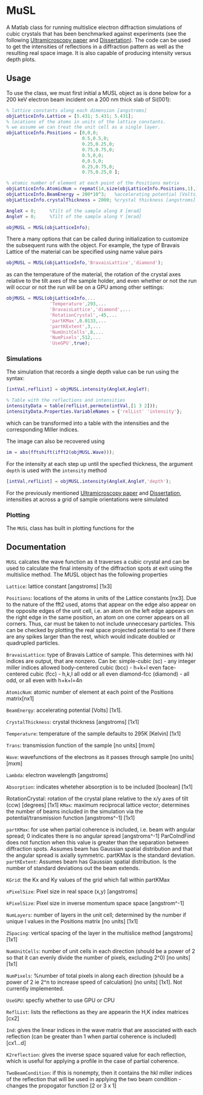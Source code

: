 # MuSL

A Matlab class for running multislice electron diffraction simulations of cubic crystals that has been benchmarked against experiments (see the following [Ultramicroscopy paper](https://doi.org/10.1016/j.ultramic.2021.113211) and [Dissertation](https://repository.asu.edu/items/62749)). The code can be used to get the intensities of reflections in a diffraction pattern as well as the resulting real space image. It is also capable of producing intensity versus depth plots. 

## Usage

To use the class, we must first initial a MUSL object as is done below for a 200 keV electron beam incident on a 200 nm thick slab of Si(001):

````matlab
% lattice constants along each dimension [angstroms]
objLatticeInfo.Lattice = [5.431; 5.431; 5.431]; 
% locations of the atoms in units of the lattice constants.
% we assume we can treat the unit cell as a single layer.
objLatticeInfo.Positions = [0,0,0;              
                            0.5,0.5,0;         
                            0.25,0.25,0;
                            0.75,0.75,0;
                            0.5,0,0;
                            0,0.5,0;
                            0.25,0.75,0;
                            0.75,0.25,0 ];

% atomic number of element at each point of the Positions matrix
objLatticeInfo.AtomicNum = repmat(14,size(objLatticeInfo.Positions,1),1);
objLatticeInfo.BeamEnergy = 200*10^3;   %accelerating potential [Volts]
objLatticeInfo.crystalThickness = 2000; %crystal thickness [angstroms]

AngleX = 0;     %Tilt of the sample along X [mrad]
AngleY = 0;     %Tilt of the sample along Y [mrad]

objMUSL = MUSL(objLatticeInfo);
````

There a many options that can be called during initialization to customize the subsequent runs with the object. For example, the type of Bravais Lattice of the material can be specified using name value pairs

````matlab
objMUSL = MUSL(objLatticeInfo,'BravaisLattice','diamond');
````

as can the temperature of the material, the rotation of the crystal axes relative to the tilt axes of the sample holder, and even whether or not the run will occur or not the run will be on a GPU among other settings:

````matlab
objMUSL = MUSL(objLatticeInfo,...
                'Temperature',293,...
                'BravaisLattice','diamond',...
                'RotationCrystal',-45,...
                'partKMax',0.0133,...
                'partKExtent',3,...
                'NumUnitCells',8,...
                'NumPixels',512,...
                'UseGPU',true);
````

### Simulations

The simulation that records a single depth value can be run using the syntax:

````matlab
[intVal,reflList] = objMUSL.intensity(AngleX,AngleY);

% Table with the reflections and intensities
intensityData = table(reflList,permute(intVal,[1 3 2]));
intensityData.Properties.VariableNames = {'relList' 'intensity'};
````
which can be transformed into a table with the intensities and the corresponding Miller indices.

The image can also be recovered using 

````matlab
im = abs(fftshift(ifft2(objMUSL.Wave)));
````

For the intensity at each step up until the specfied thickness, the argument `depth` is used with the `intensity` method

````matlab
[intVal,reflList] = objMUSL.intensity(AngleX,AngleY,'depth');
````

For the previously mentioned [Ultramicroscopy paper](https://doi.org/10.1016/j.ultramic.2021.113211) and [Dissertation](https://repository.asu.edu/items/62749), intensities at across a grid of sample orientations were simulated

### Plotting

The `MUSL` class has built in plotting functions for the 

## Documentation

`MUSL` calcates the wave function as it traverses a cubic crystal and can
  be used to calculate the final intensity of the diffraction spots at
  exit using the multislice method. The MUSL object has the following 
  properties

  `Lattice`: lattice constant [angstroms] [1x3]
  
  `Positions`: locations of the atoms in units of the Lattice constants
      [nx3]. Due to the nature of the fft2 used, atoms that appear on the
      edge also appear on the opposite edges of the unit cell, i.e. an
      atom on the left edge appears on the right edge in the same
      position, an atom on one corner appears on all corners. Thus, car
      must be taken to not include unneccesary particles. This can be
      checked by plotting the real space projected potential to see if 
      there are any spikes larger than the rest, which would indicate
      doubled or quadrupled particles.
      
  `BravaisLattice`: type of Bravais Lattice of sample. This determines with 
      hkl indices are output, that are nonzero. Can be:
          simple-cubic (sc) - any integer miller indices allowed
          body-centered cubic (bcc) - h+k+l even
          face-centered cubic (fcc) - h,k,l all odd or all even
          diamond-fcc (diamond) - all odd, or all even with h+k+l=4n
          
  `AtomicNum`: atomic number of element at each point of the Positions 
      matrix[nx1]
      
  `BeamEnergy`: accelerating potential [Volts] [1x1].
  
  `CrystalThickness`: crystal thickness [angstroms] [1x1]
  
  `Temperature`: temperature of the sample defaults to 295K [Kelvin] [1x1]
  
  `Trans`: transmission function of the sample [no units] [mxm]
  
  `Wave`: wavefunctions of the electrons as it passes through sample [no
      units] [mxm]
      
  `Lambda`: electron wavelength [angstroms]
  
  `Absorption`: indicates wheteher absorption is to be included [boolean]
      [1x1]
      
  RotationCrystal: rotation of the crystal plane relative to the x/y axes
      of tilt (ccw) [degrees] [1x1]
  `KMax`: maximum reciprocal lattice vector; determines the number of beams 
      included in the simulation via the potential/transmission function 
      [angstroms^-1] [1x1]
      
  `partKMax`: for use when partial coherence is included, i.e. beam with 
      angular spread; 0 indicates there is no angular spread [angstroms^-1]
      ParCoIndFind does not function when this value is greater than the
      separation between diffraction spots. Assumes beam has Gaussian
      spatial distribution and that the angular spread is axially 
      symmetric. partKMax is the standard deviation.
  `partKExtent`: Assumes beam has Gaussian spatial distribution. Is the
      number of standard deviations out the beam extends. 
      
  `KGrid`: the Kx and Ky values of the grid which fall within partKMax
  
  `xPixelSize`: Pixel size in real space (x,y) [angstroms]
  
  `kPixelSize`: Pixel size in inverse momentum space space [angstrom^-1]
  
  `NumLayers`: number of layers in the unit cell; determined by the number
      if unique l values in the Positions matrix [no units] [1x1]
      
  `ZSpacing`: vertical spacing of the layer in the multislice method
      [angstroms] [1x1]

  `NumUnitCells`: number of unit cells in each direction (should be a 
      power of 2 so that it can evenly divide the number of pixels,
      excluding 2^0) [no units] [1x1]
      
  `NumPixels`: %number of total pixels in along each direction (should be 
      a power of 2 ie 2^n to increase speed of calculation) [no units]
      [1x1]. Not currently implemented.
      
  `UseGPU`: specfiy whether to use GPU or CPU
  
  `ReflList`: lists the reflections as they are appearin the H,K index
      matrices [cx2]
      
  `Ind`: gives the linear indices in the wave matrix that are associated
      with each reflection (can be greater than 1 when partial coherence
      is included) [cx1...d]
      
  `K2reflection`: gives the inverse space squared value for each
      reflection, which is useful for applying a profile in the case of
      partial coherence.
      
  `TwoBeamCondition`: if this is nonempty, then it contains the hkl miller
      indices of the reflection that will be used in applying the two
      beam condition - changes the propogator function [2 or 3 x 1]
